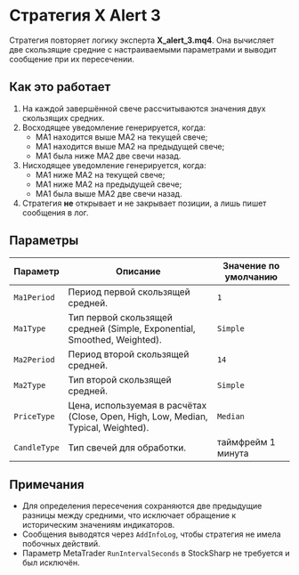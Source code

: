 # Стратегия X Alert 3

Стратегия повторяет логику эксперта **X_alert_3.mq4**. Она вычисляет две скользящие средние с настраиваемыми параметрами и выводит сообщение при их пересечении.

## Как это работает

1. На каждой завершённой свече рассчитываются значения двух скользящих средних.
2. Восходящее уведомление генерируется, когда:
   - MA1 находится выше MA2 на текущей свече;
   - MA1 находится выше MA2 на предыдущей свече;
   - MA1 была ниже MA2 две свечи назад.
3. Нисходящее уведомление генерируется, когда:
   - MA1 ниже MA2 на текущей свече;
   - MA1 ниже MA2 на предыдущей свече;
   - MA1 была выше MA2 две свечи назад.
4. Стратегия **не** открывает и не закрывает позиции, а лишь пишет сообщения в лог.

## Параметры

| Параметр | Описание | Значение по умолчанию |
|----------|----------|-----------------------|
| `Ma1Period` | Период первой скользящей средней. | `1` |
| `Ma1Type` | Тип первой скользящей средней (Simple, Exponential, Smoothed, Weighted). | `Simple` |
| `Ma2Period` | Период второй скользящей средней. | `14` |
| `Ma2Type` | Тип второй скользящей средней. | `Simple` |
| `PriceType` | Цена, используемая в расчётах (Close, Open, High, Low, Median, Typical, Weighted). | `Median` |
| `CandleType` | Тип свечей для обработки. | таймфрейм 1 минута |

## Примечания

- Для определения пересечения сохраняются две предыдущие разницы между средними, что исключает обращение к историческим значениям индикаторов.
- Сообщения выводятся через `AddInfoLog`, чтобы стратегия не имела побочных действий.
- Параметр MetaTrader `RunIntervalSeconds` в StockSharp не требуется и был исключён.

